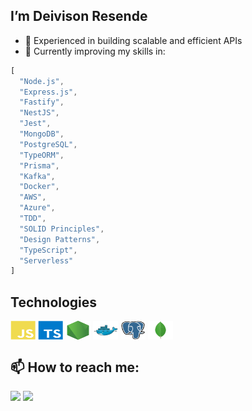 ##  I’m Deivison Resende

- 🚀 Experienced in building scalable and efficient APIs
- 🌱 Currently improving my skills in:
 
```javascript
[   
  "Node.js", 
  "Express.js", 
  "Fastify", 
  "NestJS", 
  "Jest",
  "MongoDB", 
  "PostgreSQL",
  "TypeORM",
  "Prisma", 
  "Kafka", 
  "Docker",  
  "AWS",
  "Azure", 
  "TDD",  
  "SOLID Principles", 
  "Design Patterns", 
  "TypeScript", 
  "Serverless"
]
```

## Technologies

<div>
  <img align="center" alt="Js" height="30" width="40" src="https://raw.githubusercontent.com/devicons/devicon/master/icons/javascript/javascript-plain.svg">
  <img align="center" alt="Ts" height="30" width="40" src="https://raw.githubusercontent.com/devicons/devicon/master/icons/typescript/typescript-plain.svg">
  <img align="center" alt="Node.js" height="30" width="40" src="https://raw.githubusercontent.com/devicons/devicon/master/icons/nodejs/nodejs-original.svg">
  <img align="center" alt="Docker" height="30" width="40" src="https://raw.githubusercontent.com/devicons/devicon/master/icons/docker/docker-original.svg">
  <img align="center" alt="PostgreSQL" height="30" width="40" src="https://raw.githubusercontent.com/devicons/devicon/master/icons/postgresql/postgresql-original.svg">
  <img align="center" alt="MongoDB" height="30" width="40" src="https://raw.githubusercontent.com/devicons/devicon/master/icons/mongodb/mongodb-original.svg">
</div>

## 📫 How to reach me:

<div> 
 <a href="mailto:deivison4844@gmail.com"><img src="https://img.shields.io/badge/-Gmail-%23333?style=for-the-badge&logo=gmail&logoColor=white" target="_blank"></a>
 <a href="https://www.linkedin.com/in/deivison-resende-353775105" target="_blank"><img src="https://img.shields.io/badge/-LinkedIn-%230077B5?style=for-the-badge&logo=linkedin&logoColor=white" target="_blank"></a> 
</div>
